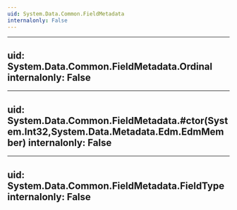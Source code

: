 ```yaml
---
uid: System.Data.Common.FieldMetadata
internalonly: False
---
```


---
uid: System.Data.Common.FieldMetadata.Ordinal
internalonly: False
---

---
uid: System.Data.Common.FieldMetadata.#ctor(System.Int32,System.Data.Metadata.Edm.EdmMember)
internalonly: False
---

---
uid: System.Data.Common.FieldMetadata.FieldType
internalonly: False
---
